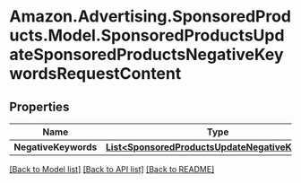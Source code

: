 # Amazon.Advertising.SponsoredProducts.Model.SponsoredProductsUpdateSponsoredProductsNegativeKeywordsRequestContent

## Properties

Name | Type | Description | Notes
------------ | ------------- | ------------- | -------------
**NegativeKeywords** | [**List&lt;SponsoredProductsUpdateNegativeKeyword&gt;**](SponsoredProductsUpdateNegativeKeyword.md) |  | 

[[Back to Model list]](../README.md#documentation-for-models) [[Back to API list]](../README.md#documentation-for-api-endpoints) [[Back to README]](../README.md)

